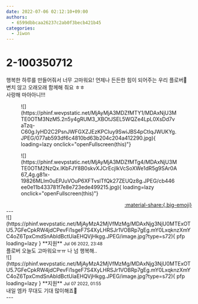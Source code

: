```yaml
---
date: 2022-07-06 02:12:10+09:00
authors:
  - 6599dbbcaa26237c2ab0f3becb421b45
categories:
  - Jiwon
---
```


# 2-100350712

<div class="post-container" markdown="1">
<div class="content-container md-sidebar__scrollwrap" markdown="1">

행복한 하루를 만들어줘서 너무 고마워요! 언제나 든든한 힘이 되어주는 우리 플로버💟 변치 않고 오래오래 함께해 줘요 ㅎㅎ<br>사랑해 마아아니!!!
<figure markdown="1">
![](https://phinf.wevpstatic.net/MjAyMjA3MDZfMTY1/MDAxNjU3MTE0OTM3NzM5.2n5y4gRUM3_XBOtJSEL5WQZe4LpL0XsDd7vaTzq-C60g.IyHD2C2PsnJWFGXZJEzKPCIuy9SwiJBS4pCtIqJWUKYg.JPEG/077ab593df6c4810bd63b204c204a412290.jpg){ loading=lazy onclick="openFullscreen(this)"}
</figure>

<figure markdown="1">
![](https://phinf.wevpstatic.net/MjAyMjA3MDZfMTg4/MDAxNjU3MTE0OTM2NzQx.IKbFJY8B0skvXJCrEcjIkVcSoXWe1dR5g9SAr0A67_4g.g81x-19826MLIm0uEPJuVOuP6XFTvslTfQk27ZEUQz8g.JPEG/cb446ee0e11b433781f7e8e723ede499215.jpg){ loading=lazy onclick="openFullscreen(this)"}
</figure>


</div>
</div>

<div style="text-align: right;" markdown="1">
<a href="https://weverse.io/fromis9/artist/2-100350712" style="text-align: right;">:material-share:{.big-emoji}</a>
</div>
---

<div class="comments-container md-sidebar__scrollwrap" markdown="1">
<div class="comment" markdown="1">
<div class='id-container' markdown="1">
![](https://phinf.wevpstatic.net/MjAyMzA2MjVfMzMg/MDAxNjg3NjU0MTExOTU5.7GFeCpkRW4jdCPevFi1sgeF7S4XyLHRSJr1VOBRp7gEg.mY0LxqknzXmYC4oZ6TpxCmdSnAbldBctUiaEHQVjHkgg.JPEG/image.jpg?type=s72){ pfp loading=lazy }
**<span class="artist">지원</span>** <small>Jul 06 2022, 23:48</small><br>
</div>
<div class='comment-body' markdown="1">
플로버 오늘도 고마워요ㅠㅠ 나 넘 행복해..
</div>
</div>
<div class="comment" markdown="1">
<div class='id-container' markdown="1">
![](https://phinf.wevpstatic.net/MjAyMzA2MjVfMzMg/MDAxNjg3NjU0MTExOTU5.7GFeCpkRW4jdCPevFi1sgeF7S4XyLHRSJr1VOBRp7gEg.mY0LxqknzXmYC4oZ6TpxCmdSnAbldBctUiaEHQVjHkgg.JPEG/image.jpg?type=s72){ pfp loading=lazy }
**<span class="artist">지원</span>** <small>Jul 07 2022, 01:55</small><br>
</div>
<div class='comment-body' markdown="1">
내일 엠카 무대도 기대 많이해죠💜
</div>
</div>
</div>
---
